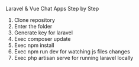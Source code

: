 Laravel & Vue Chat Apps
Step by Step
1. Clone repository
2. Enter the folder
3. Generate key for laravel
4. Exec composer update
5. Exec npm install
6. Exec npm run dev for watching js files changes
7. Exec php artisan serve for running laravel locally